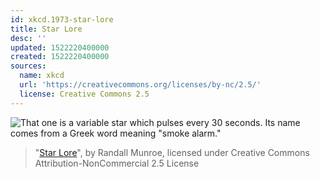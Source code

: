 ```yaml
---
id: xkcd.1973-star-lore
title: Star Lore
desc: ''
updated: 1522220400000
created: 1522220400000
sources:
  name: xkcd
  url: 'https://creativecommons.org/licenses/by-nc/2.5/'
  license: Creative Commons 2.5
---
```

![That one is a variable star which pulses every 30 seconds. Its name comes from a Greek word meaning "smoke alarm."](https://imgs.xkcd.com/comics/star_lore.png)
> "[Star Lore](https://xkcd.com/1973/)", by Randall Munroe, licensed under Creative Commons Attribution-NonCommercial 2.5 License

